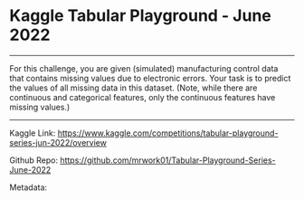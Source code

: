 # Kaggle Tabular Playground - June 2022
---
For this challenge, you are given (simulated) manufacturing control data that contains missing values due to electronic errors. Your task is to predict the values of all missing data in this dataset. (Note, while there are continuous and categorical features, only the continuous features have missing values.)

---

Kaggle Link: https://www.kaggle.com/competitions/tabular-playground-series-jun-2022/overview

Github Repo: https://github.com/mrwork01/Tabular-Playground-Series-June-2022

Metadata: 
